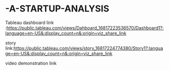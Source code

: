 # -A-STARTUP-ANALYSIS


Tableau  dashboard link :https://public.tableau.com/views/Dahboard_16817223536570/Dashboard1?:language=en-US&:display_count=n&:origin=viz_share_link

story link:https://public.tableau.com/views/story_16817224774380/Story1?:language=en-US&:display_count=n&:origin=viz_share_link

video demonstration link
